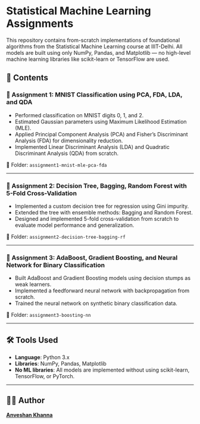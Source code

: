 # Statistical Machine Learning Assignments

This repository contains from-scratch implementations of foundational algorithms from the Statistical Machine Learning course at IIIT-Delhi. All models are built using only NumPy, Pandas, and Matplotlib — no high-level machine learning libraries like scikit-learn or TensorFlow are used.

## 📁 Contents

### 🧮 Assignment 1: MNIST Classification using PCA, FDA, LDA, and QDA
- Performed classification on MNIST digits 0, 1, and 2.
- Estimated Gaussian parameters using Maximum Likelihood Estimation (MLE).
- Applied Principal Component Analysis (PCA) and Fisher’s Discriminant Analysis (FDA) for dimensionality reduction.
- Implemented Linear Discriminant Analysis (LDA) and Quadratic Discriminant Analysis (QDA) from scratch.

📂 Folder: `assignment1-mnist-mle-pca-fda`

---

### 🌲 Assignment 2: Decision Tree, Bagging, Random Forest with 5-Fold Cross-Validation
- Implemented a custom decision tree for regression using Gini impurity.
- Extended the tree with ensemble methods: Bagging and Random Forest.
- Designed and implemented 5-fold cross-validation from scratch to evaluate model performance and generalization.

📂 Folder: `assignment2-decision-tree-bagging-rf`

---

### 🚀 Assignment 3: AdaBoost, Gradient Boosting, and Neural Network for Binary Classification
- Built AdaBoost and Gradient Boosting models using decision stumps as weak learners.
- Implemented a feedforward neural network with backpropagation from scratch.
- Trained the neural network on synthetic binary classification data.

📂 Folder: `assignment3-boosting-nn`

---

## 🛠 Tools Used

- **Language**: Python 3.x  
- **Libraries**: NumPy, Pandas, Matplotlib  
- **No ML libraries**: All models are implemented without using scikit-learn, TensorFlow, or PyTorch.

---

## 🧑‍🎓 Author

[**Anveshan Khanna**](https://github.com/AnveshanKhanna)  
